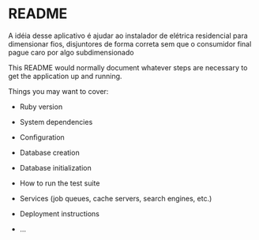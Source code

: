 # README

A idéia desse aplicativo é ajudar ao instalador de elétrica residencial para dimensionar fios, disjuntores de forma correta
sem que o consumidor final pague caro por algo subdimensionado


This README would normally document whatever steps are necessary to get the
application up and running.

Things you may want to cover:

* Ruby version

* System dependencies

* Configuration

* Database creation

* Database initialization

* How to run the test suite

* Services (job queues, cache servers, search engines, etc.)

* Deployment instructions

* ...
